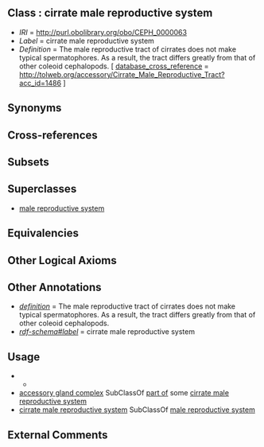 
## Class : cirrate male reproductive system

 * *IRI* = http://purl.obolibrary.org/obo/CEPH_0000063
 * *Label* = cirrate male reproductive system
 * *Definition* = The male reproductive tract of cirrates does not make typical spermatophores. As a result, the tract differs greatly from that of other coleoid cephalopods.  [ [database_cross_reference](../../ef/oboInOwl#hasDbXref.md) = http://tolweb.org/accessory/Cirrate_Male_Reproductive_Tract?acc_id=1486 ]

## Synonyms


## Cross-references


## Subsets


## Superclasses

 * [male reproductive system](../../UBERON/79/UBERON_0000079.md)

## Equivalencies


## Other Logical Axioms


## Other Annotations

 * *[definition](../../IAO/15/IAO_0000115.md)* = The male reproductive tract of cirrates does not make typical spermatophores. As a result, the tract differs greatly from that of other coleoid cephalopods. 
 * *[rdf-schema#label](../../el/rdf-schema#label.md)* = cirrate male reproductive system

## Usage

 * -
 * [accessory gland complex](../../CEPH/04/CEPH_0000004.md) SubClassOf [part of](../../BFO/50/BFO_0000050.md) some [cirrate male reproductive system](../../CEPH/63/CEPH_0000063.md)
 * [cirrate male reproductive system](../../CEPH/63/CEPH_0000063.md) SubClassOf [male reproductive system](../../UBERON/79/UBERON_0000079.md)

## External Comments

